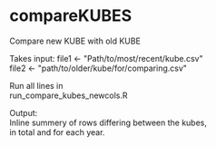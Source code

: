 # compareKUBES
Compare new KUBE with old KUBE

Takes input:
file1 <- "Path/to/most/recent/kube.csv"  
file2 <- "path/to/older/kube/for/comparing.csv"  

Run all lines in   
run_compare_kubes_newcols.R

Output:   
Inline summery of rows differing between the kubes,  
in total and for each year. 
